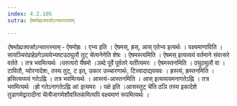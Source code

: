 ```yaml
---
index: 4.2.105
sutra: ऐषमोह्यःश्वसोऽन्यतरस्याम्

---
```

_ऐषमोह्यःश्वसोऽन्यतरस्याम्_ - ऐषमोह्रः । एभ्य इति । ऐषमस्, ह्रस्, आस् एतेभ्य इत्यर्थः । वक्ष्यमाणाविति ।सायञ्चिरंप्राहेप्रगेऽव्ययेभ्यष्टउठ्युलौ तुट् चे॑त्यनेनेति शेषः । ऐषमस्त्यमिति । ऐषमस् इत्यव्ययं वर्तमाने संवत्सरे वर्तते । तत्र भवमित्यर्थः ।परुत्परो र्यैषमो ।ञब्दे पूर्वे पूर्वतरे यती॑त्यमरः । ऐषमस्तनमिति । ठ्युठ्युलौ वा । टावितौ, य्वोरनादेशः, तस्य तुट्, ट इत्, उकार उच्चारणार्थः, टित्त्वादाद्यवयवः । ह्रस्त्यं, ह्रस्तनमिति । ह्रसित्यव्ययं गतेऽह्नि । तत्र भवमित्यर्थः । आस्त्यं-आस्तनमिति । आस् इत्यव्ययमनागतेऽह्नि । तत्र भवमित्यर्थः ।ह्रो गतेऽनागतेऽह्नि आः॑ इत्यमरः । पक्षे इति ।आसस्तुट् चे॑ति ठञि तस्य इकादेशे तुडागमेद्वारादीनां चे॑त्यैजागमेशौवस्तिक॑मित्यपि वक्ष्यमाणं रूपमित्यर्थः । 